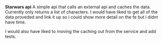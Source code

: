 **Starwars api**
A simple api that calls an external api and caches the data. Currently only returns a list of characters. I would have liked to get all of the data proveded and link it up so i could show more detail on the fe but i didnt have time.

I would also have liked to moving the caching out from the service and add tests. 
